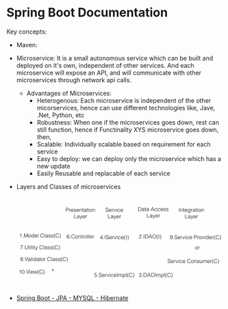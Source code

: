# Spring Boot Documentation

Key concepts:

- Maven: 

- Microservice: It is a small autonomous service which can be built and deployed on it's own, independent of other services. And each microservice will expose an API, and will communicate with other microservices through network api calls.
  - Advantages of Microservices:
      - Heterogenous: Each microservice is independent of the other micorservices, hence can use different technologies like, Jave, .Net, Python, etc
      - Robustness: When one if the microservices goes down, rest can still function, hence if Functinality XYS microservice goes down, then, 
      - Scalable: Individually scalable based on requirement for each service
      - Easy to deploy: we can deploy only the microservice which has a new update
      - Easily Reusable and replacable of each service

- Layers and Classes of microservices
![Layers and Classes of microservices](../microservices-layers-classes.png)


- [Spring Boot - JPA - MYSQL - Hibernate](https://www.callicoder.com/spring-boot-rest-api-tutorial-with-mysql-jpa-hibernate/)

